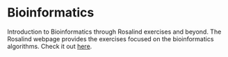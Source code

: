 # Bioinformatics
Introduction to Bioinformatics through Rosalind exercises and beyond. The Rosalind webpage provides the exercises focused on the bioinformatics algorithms. Check it out [here](http://rosalind.info/problems/locations/).
